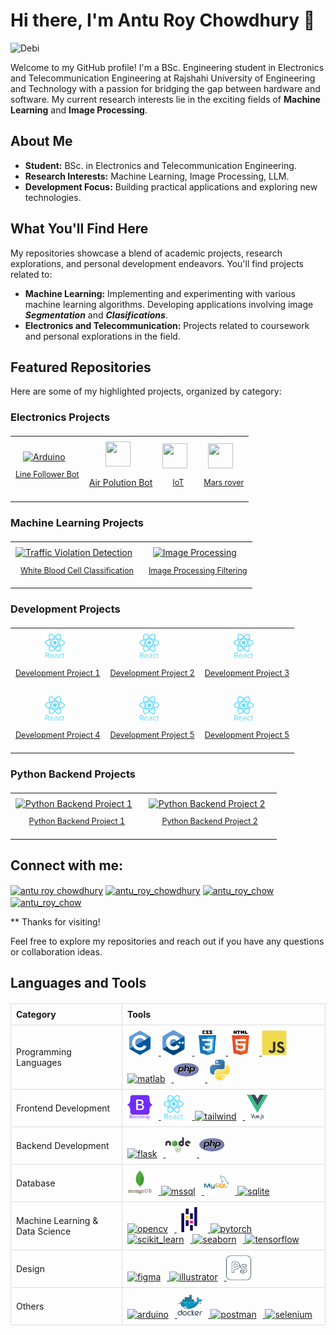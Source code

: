 # Hi there, I'm Antu Roy Chowdhury 👋

![Debi](https://github.com/user-attachments/assets/1058ff3d-e96d-4f16-b4fd-874076ee05ea)

Welcome to my GitHub profile\! I'm a BSc. Engineering student in Electronics and Telecommunication Engineering at Rajshahi University of Engineering and Technology with a passion for bridging the gap between hardware and software. My current research interests lie in the exciting fields of **Machine Learning** and **Image Processing**.

## About Me

  * **Student:** BSc. in Electronics and Telecommunication Engineering.
  * **Research Interests:** Machine Learning, Image Processing, LLM.
  * **Development Focus:** Building practical applications and exploring new technologies.

## What You'll Find Here

My repositories showcase a blend of academic projects, research explorations, and personal development endeavors. You'll find projects related to:

  * **Machine Learning:** Implementing and experimenting with various machine learning algorithms. Developing applications involving image ***Segmentation*** and ***Clasifications***.
  * **Electronics and Telecommunication:** Projects related to coursework and personal explorations in the field.

## Featured Repositories

Here are some of my highlighted projects, organized by category:

### Electronics Projects

<table style="border-collapse: collapse; width: 100%; margin-top: 20px;">
  <tr>
    <td style="border: none; padding: 8px; text-align: center;">
      <a href="[Link to Arduino Repo]" target="_blank" rel="noreferrer">
        <img src="https://static.cdnlogo.com/logos/a/22/arduino.svg" alt="Arduino" width="40" height="40" style="margin-right: 10px;"/>
        <p style="font-size: 0.9em;">Line Follower Bot</p>
      </a>
    </td>
    <td style="border: none; padding: 8px; text-align: center;">
      <a href="[Link to NodeMCU Repo]" target="_blank" rel="noreferrer">
        <img src="https://static.cdnlogo.com/logos/a/22/arduino.svg" width="40" height="40" style="margin-right: 10px;"><p>Air Polution Bot</p>
        </a>
    </td>
    <td style="border: none; padding: 8px; text-align: center;">
      <a href="[Link to IoT]" target="_blank" rel="noreferrer">
        <img src="https://static.cdnlogo.com/logos/a/22/arduino.svg" width="40" height="40" style="margin-right: 10px;">
        <p style="font-size: 0.9em;">IoT</p>
      </a>
    </td>
     <td style="border: none; padding: 8px; text-align: center;">
      <a href="[Link to Electronics Module 2 Repo]" target="_blank" rel="noreferrer">
        <img src="https://static.cdnlogo.com/logos/a/22/arduino.svg" width="40" height="40" style="margin-right: 10px;">
        <p style="font-size: 0.9em;">Mars rover</p>
      </a>
    </td>
  </tr>
</table>

### Machine Learning Projects

<table style="border-collapse: collapse; width: 100%; margin-top: 20px;">
  <tr>
    <td style="border: none; padding: 8px; text-align: center;">
      <a href="[Link to Traffic Violation Detection Repo]" target="_blank" rel="noreferrer">
        <img src="https://www.vectorlogo.zone/logos/tensorflow/tensorflow-icon.svg" alt="Traffic Violation Detection" width="40" height="40" style="margin-right: 10px;"/>
        <p style="font-size: 0.9em;">White Blood Cell Classification</p>
      </a>
    </td>
    <td style="border: none; padding: 8px; text-align: center;">
      <a href="[Link to Image Processing Codes Repo]" target="_blank" rel="noreferrer">
        <img src="https://www.vectorlogo.zone/logos/opencv/opencv-icon.svg" alt="Image Processing" width="40" height="40" style="margin-right: 10px;"/>
         <p style="font-size: 0.9em;">Image Processing Filtering</p>
      </a>
    </td>
  </tr>
</table>

### Development Projects

<table style="border-collapse: collapse; width: 100%; margin-top: 20px;">
  <tr>
    <td style="border: none; padding: 8px; text-align: center;">
      <a href="[Link to Development Project 1 Repo]" target="_blank" rel="noreferrer">
        <img src="https://raw.githubusercontent.com/devicons/devicon/master/icons/react/react-original-wordmark.svg" alt="Development Project 1" width="40" height="40" style="margin-right: 10px;"/>
        <p style="font-size: 0.9em;">Development Project 1</p>
      </a>
    </td>
    <td style="border: none; padding: 8px; text-align: center;">
      <a href="[Link to Development Project 2 Repo]" target="_blank" rel="noreferrer">
        <img src="https://raw.githubusercontent.com/devicons/devicon/master/icons/react/react-original-wordmark.svg" alt="Development Project 2" width="40" height="40" style="margin-right: 10px;"/>
        <p style="font-size: 0.9em;">Development Project 2</p>
      </a>
    </td>
    <td style="border: none; padding: 8px; text-align: center;">
      <a href="[Link to Development Project 3 Repo]" target="_blank" rel="noreferrer">
       <img src="https://raw.githubusercontent.com/devicons/devicon/master/icons/react/react-original-wordmark.svg" alt="Development Project 3" width="40" height="40" style="margin-right: 10px;"/>
        <p style="font-size: 0.9em;">Development Project 3</p>
      </a>
    </td>
  </tr>
   <tr>
    <td style="border: none; padding: 8px; text-align: center;">
      <a href="[Link to Development Project 4 Repo]" target="_blank" rel="noreferrer">
        <img src="https://raw.githubusercontent.com/devicons/devicon/master/icons/react/react-original-wordmark.svg" alt="Development Project 4" width="40" height="40" style="margin-right: 10px;"/>
        <p style="font-size: 0.9em;">Development Project 4</p>
      </a>
    </td>
    <td style="border: none; padding: 8px; text-align: center;">
      <a href="[Link to Development Project 5 Repo]" target="_blank" rel="noreferrer">
        <img src="https://raw.githubusercontent.com/devicons/devicon/master/icons/react/react-original-wordmark.svg" alt="Development Project 5" width="40" height="40" style="margin-right: 10px;"/>
        <p style="font-size: 0.9em;">Development Project 5</p>
      </a>
    </td>
        <td style="border: none; padding: 8px; text-align: center;">
      <a href="[Link to Development Project 5 Repo]" target="_blank" rel="noreferrer">
        <img src="https://raw.githubusercontent.com/devicons/devicon/master/icons/react/react-original-wordmark.svg" alt="Development Project 5" width="40" height="40" style="margin-right: 10px;"/>
        <p style="font-size: 0.9em;">Development Project 5</p>
      </a>
    </td>
  </tr>
</table>

### Python Backend Projects

<table style="border-collapse: collapse; width: 100%; margin-top: 20px;">
  <tr>
    <td style="border: none; padding: 8px; text-align: center;">
      <a href="[Link to Python Backend Project 1 Repo]" target="_blank" rel="noreferrer">
        <img src="https://static.cdnlogo.com/logos/p/59/python.png" alt="Python Backend Project 1" width="60" height="60" style="margin-right: 10px;"/>
        <p style="font-size: 0.9em;">Python Backend Project 1</p>
      </a>
    </td>
    <td style="border: none; padding: 8px; text-align: center;">
      <a href="[Link to Python Backend Project 2 Repo]" target="_blank" rel="noreferrer">
        <img src="https://static.cdnlogo.com/logos/p/59/python.png" alt="Python Backend Project 2" width="60" height="60" style="margin-right: 10px;"/>
        <p style="font-size: 0.9em;">Python Backend Project 2</p>
      </a>
    </td>
  </tr>
</table>

## Connect with me:

<p align="left">
<a href="https://linkedin.com/in/antu roy chowdhury" target="blank"><img align="center" src="https://raw.githubusercontent.com/rahuldkjain/github-profile-readme-generator/master/src/images/icons/Social/linked-in-alt.svg" alt="antu roy chowdhury" height="30" width="40" /></a>
<a href="https://instagram.com/antu_roy_chowdhury" target="blank"><img align="center" src="https://raw.githubusercontent.com/rahuldkjain/github-profile-readme-generator/master/src/images/icons/Social/instagram.svg" alt="antu_roy_chowdhury" height="30" width="40" /></a>
<a href="https://www.codechef.com/users/antu_roy_chow" target="blank"><img align="center" src="https://cdn.jsdelivr.net/npm/simple-icons@3.1.0/icons/codechef.svg" alt="antu_roy_chow" height="30" width="40" /></a>
<a href="https://codeforces.com/profile/antu_roy_chow" target="blank"><img align="center" src="https://raw.githubusercontent.com/rahuldkjain/github-profile-readme-generator/master/src/images/icons/Social/codeforces.svg" alt="antu_roy_chow" height="30" width="40" /></a>
</p>

** Thanks for visiting\!

Feel free to explore my repositories and reach out if you have any questions or collaboration ideas.



## Languages and Tools

<table style="border-collapse: collapse; width: 100%; margin-top: 20px;">
  <tr>
    <th style="border: 1px solid #ddd; padding: 8px; text-align: left;">Category</th>
    <th style="border: 1px solid #ddd; padding: 8px; text-align: left;">Tools</th>
  </tr>
  <tr>
    <td style="border: 1px solid #ddd; padding: 8px; text-align: left;">Programming Languages</td>
    <td style="border: 1px solid #ddd; padding: 8px; text-align: left;">
      <a href="https://www.cprogramming.com/" target="_blank" rel="noreferrer"> <img src="https://raw.githubusercontent.com/devicons/devicon/master/icons/c/c-original.svg" alt="c" width="40" height="40" style="margin-right: 10px;"/> </a>
      <a href="https://www.w3schools.com/cpp/" target="_blank" rel="noreferrer"> <img src="https://raw.githubusercontent.com/devicons/devicon/master/icons/cplusplus/cplusplus-original.svg" alt="cplusplus" width="40" height="40" style="margin-right: 10px;"/> </a>
      <a href="https://www.w3schools.com/css/" target="_blank" rel="noreferrer"> <img src="https://raw.githubusercontent.com/devicons/devicon/master/icons/css3/css3-original-wordmark.svg" alt="css3" width="40" height="40" style="margin-right: 10px;"/> </a>
      <a href="https://www.w3.org/html/" target="_blank" rel="noreferrer"> <img src="https://raw.githubusercontent.com/devicons/devicon/master/icons/html5/html5-original-wordmark.svg" alt="html5" width="40" height="40" style="margin-right: 10px;"/> </a>
      <a href="https://developer.mozilla.org/en-US/docs/Web/JavaScript" target="_blank" rel="noreferrer"> <img src="https://raw.githubusercontent.com/devicons/devicon/master/icons/javascript/javascript-original.svg" alt="javascript" width="40" height="40" style="margin-right: 10px;"/> </a>
      <a href="https://www.mathworks.com/" target="_blank" rel="noreferrer"> <img src="https://upload.wikimedia.org/wikipedia/commons/2/21/Matlab_Logo.png" alt="matlab" width="40" height="40" style="margin-right: 10px;"/> </a>
      <a href="https://www.php.net" target="_blank" rel="noreferrer"> <img src="https://raw.githubusercontent.com/devicons/devicon/master/icons/php/php-original.svg" alt="php" width="40" height="40" style="margin-right: 10px;"/> </a>
      <a href="https://www.python.org" target="_blank" rel="noreferrer"> <img src="https://raw.githubusercontent.com/devicons/devicon/master/icons/python/python-original.svg" alt="python" width="40" height="40" style="margin-right: 10px;"/> </a>
     </td>
  </tr>
  <tr>
    <td style="border: 1px solid #ddd; padding: 8px; text-align: left;">Frontend Development</td>
    <td style="border: 1px solid #ddd; padding: 8px; text-align: left;">
      <a href="https://getbootstrap.com" target="_blank" rel="noreferrer"> <img src="https://raw.githubusercontent.com/devicons/devicon/master/icons/bootstrap/bootstrap-plain-wordmark.svg" alt="bootstrap" width="40" height="40" style="margin-right: 10px;"/> </a>
      <a href="https://reactjs.org/" target="_blank" rel="noreferrer"> <img src="https://raw.githubusercontent.com/devicons/devicon/master/icons/react/react-original-wordmark.svg" alt="react" width="40" height="40" style="margin-right: 10px;"/> </a>
       <a href="https://tailwindcss.com/" target="_blank" rel="noreferrer"> <img src="https://www.vectorlogo.zone/logos/tailwindcss/tailwindcss-icon.svg" alt="tailwind" width="40" height="40" style="margin-right: 10px;"/> </a>
      <a href="https://vuejs.org/" target="_blank" rel="noreferrer"> <img src="https://raw.githubusercontent.com/devicons/devicon/master/icons/vuejs/vuejs-original-wordmark.svg" alt="vuejs" width="40" height="40" style="margin-right: 10px;"/> </a>
    </td>
  </tr>
  <tr>
    <td style="border: 1px solid #ddd; padding: 8px; text-align: left;">Backend Development</td>
    <td style="border: 1px solid #ddd; padding: 8px; text-align: left;">
      <a href="https://flask.palletsprojects.com/" target="_blank" rel="noreferrer"> <img src="https://www.vectorlogo.zone/logos/pocoo_flask/pocoo_flask-icon.svg" alt="flask" width="40" height="40" style="margin-right: 10px;"/> </a>
      <a href="https://nodejs.org" target="_blank" rel="noreferrer"> <img src="https://raw.githubusercontent.com/devicons/devicon/master/icons/nodejs/nodejs-original-wordmark.svg" alt="nodejs" width="40" height="40" style="margin-right: 10px;"/> </a>
      <a href="https://www.php.net" target="_blank" rel="noreferrer"> <img src="https://raw.githubusercontent.com/devicons/devicon/master/icons/php/php-original.svg" alt="php" width="40" height="40" style="margin-right: 10px;"/> </a>
    </td>
  </tr>
  <tr>
      <td style="border: 1px solid #ddd; padding: 8px; text-align: left;">Database</td>
      <td style="border: 1px solid #ddd; padding: 8px; text-align: left;">
        <a href="https://www.mongodb.com/" target="_blank" rel="noreferrer"> <img src="https://raw.githubusercontent.com/devicons/devicon/master/icons/mongodb/mongodb-original-wordmark.svg" alt="mongodb" width="40" height="40" style="margin-right: 10px;"/> </a>
        <a href="https://www.microsoft.com/en-us/sql-server" target="_blank" rel="noreferrer"> <img src="https://www.svgrepo.com/show/303229/microsoft-sql-server-logo.svg" alt="mssql" width="40" height="40" style="margin-right: 10px;"/> </a>
        <a href="https://www.mysql.com/" target="_blank" rel="noreferrer"> <img src="https://raw.githubusercontent.com/devicons/devicon/master/icons/mysql/mysql-original-wordmark.svg" alt="mysql" width="40" height="40" style="margin-right: 10px;"/> </a>
        <a href="https://www.sqlite.org/" target="_blank" rel="noreferrer"> <img src="https://www.vectorlogo.zone/logos/sqlite/sqlite-icon.svg" alt="sqlite" width="40" height="40" style="margin-right: 10px;"/> </a>
      </td>
  </tr>
  <tr>
    <td style="border: 1px solid #ddd; padding: 8px; text-align: left;">Machine Learning & Data Science</td>
    <td style="border: 1px solid #ddd; padding: 8px; text-align: left;">
      <a href="https://opencv.org/" target="_blank" rel="noreferrer"> <img src="https://www.vectorlogo.zone/logos/opencv/opencv-icon.svg" alt="opencv" width="40" height="40" style="margin-right: 10px;"/> </a>
      <a href="https://pandas.pydata.org/" target="_blank" rel="noreferrer"> <img src="https://raw.githubusercontent.com/devicons/devicon/2ae2a900d2f041da66e950e4d48052658d850630/icons/pandas/pandas-original.svg" alt="pandas" width="40" height="40" style="margin-right: 10px;"/> </a>
      <a href="https://pytorch.org/" target="_blank" rel="noreferrer"> <img src="https://www.vectorlogo.zone/logos/pytorch/pytorch-icon.svg" alt="pytorch" width="40" height="40" style="margin-right: 10px;"/> </a>
      <a href="https://scikit-learn.org/" target="_blank" rel="noreferrer"> <img src="https://upload.wikimedia.org/wikipedia/commons/0/05/Scikit_learn_logo_small.svg" alt="scikit_learn" width="40" height="40" style="margin-right: 10px;"/> </a>
      <a href="https://seaborn.pydata.org/" target="_blank" rel="noreferrer"> <img src="https://seaborn.pydata.org/_images/logo-mark-lightbg.svg" alt="seaborn" width="40" height="40" style="margin-right: 10px;"/> </a>
      <a href="https://www.tensorflow.org" target="_blank" rel="noreferrer"> <img src="https://www.vectorlogo.zone/logos/tensorflow/tensorflow-icon.svg" alt="tensorflow" width="40" height="40" style="margin-right: 10px;"/> </a>
    </td>
  </tr>
   <tr>
    <td style="border: 1px solid #ddd; padding: 8px; text-align: left;">Design</td>
    <td style="border: 1px solid #ddd; padding: 8px; text-align: left;">
      <a href="https://www.figma.com/" target="_blank" rel="noreferrer"> <img src="https://www.vectorlogo.zone/logos/figma/figma-icon.svg" alt="figma" width="40" height="40" style="margin-right: 10px;"/> </a>
      <a href="https://www.adobe.com/in/products/illustrator.html" target="_blank" rel="noreferrer"> <img src="https://www.vectorlogo.zone/logos/adobe_illustrator/adobe_illustrator-icon.svg" alt="illustrator" width="40" height="40" style="margin-right: 10px;"/> </a>
       <a href="https://www.photoshop.com/en" target="_blank" rel="noreferrer"> <img src="https://raw.githubusercontent.com/devicons/devicon/master/icons/photoshop/photoshop-line.svg" alt="photoshop" width="40" height="40" style="margin-right: 10px;"/> </a>
    </td>
  </tr>
  <tr>
    <td style="border: 1px solid #ddd; padding: 8px; text-align: left;">Others</td>
    <td style="border: 1px solid #ddd; padding: 8px; text-align: left;">
     <a href="https://www.arduino.cc/" target="_blank" rel="noreferrer"> <img src="https://cdn.worldvectorlogo.com/logos/arduino-1.svg" alt="arduino" width="40" height="40" style="margin-right: 10px;"/> </a>
      <a href="https://www.docker.com/" target="_blank" rel="noreferrer"> <img src="https://raw.githubusercontent.com/devicons/devicon/master/icons/docker/docker-original-wordmark.svg" alt="docker" width="40" height="40" style="margin-right: 10px;"/> </a>
      <a href="https://postman.com" target="_blank" rel="noreferrer"> <img src="https://www.vectorlogo.zone/logos/getpostman/getpostman-icon.svg" alt="postman" width="40" height="40" style="margin-right: 10px;"/> </a>
      <a href="https://www.selenium.dev" target="_blank" rel="noreferrer"> <img src="https://raw.githubusercontent.com/detain/svg-logos/780f25886640cef088af994181646db2f6b1a3f8/svg/selenium-logo.svg" alt="selenium" width="40" height="40" style="margin-right: 10px;"/> </a>
    </td>
  </tr>
</table>
